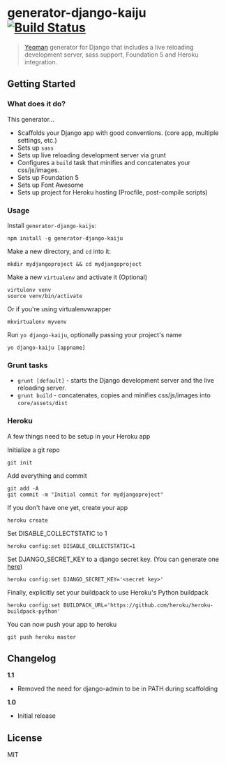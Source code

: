 # generator-django-kaiju [![Build Status](https://travis-ci.org/mixxorz/generator-django-kaiju.svg?branch=master)](https://travis-ci.org/mixxorz/generator-django-kaiju)

> [Yeoman](http://yeoman.io) generator for Django that includes a live reloading development server, sass support, Foundation 5 and Heroku integration.


## Getting Started

### What does it do?
This generator...

* Scaffolds your Django app with good conventions. (core app, multiple settings, etc.)
* Sets up `sass`
* Sets up live reloading development server via grunt
* Configures a `build` task that minifies and concatenates your css/js/images.
* Sets up Foundation 5
* Sets up Font Awesome
* Sets up project for Heroku hosting (Procfile, post-compile scripts)

### Usage

Install `generator-django-kaiju`:
```
npm install -g generator-django-kaiju
```

Make a new directory, and `cd` into it:
```
mkdir mydjangoproject && cd mydjangoproject
```

Make a new `virtualenv` and activate it (Optional)
```
virtulenv venv
source venv/bin/activate
```
Or if you're using virtualenvwrapper
```
mkvirtualenv myvenv
```

Run `yo django-kaiju`, optionally passing your project's name
```
yo django-kaiju [appname]
```

### Grunt tasks

* `grunt [default]`  - starts the Django development server and the live reloading server.
* `grunt build` - concatenates, copies and minifies css/js/images into `core/assets/dist`

### Heroku
A few things need to be setup in your Heroku app

Initialize a git repo
```
git init
```

Add everything and commit
```
git add -A
git commit -m "Initial commit for mydjangoproject"
```

If you don't have one yet, create your app
```
heroku create
```

Set DISABLE_COLLECTSTATIC to 1
```
heroku config:set DISABLE_COLLECTSTATIC=1
```

Set DJANGO_SECRET_KEY to a django secret key. (You can generate one [here](http://www.miniwebtool.com/django-secret-key-generator/))
```
heroku config:set DJANGO_SECRET_KEY='<secret key>'
```

Finally, explicitly set your buildpack to use Heroku's Python buildpack
```
heroku config:set BUILDPACK_URL='https://github.com/heroku/heroku-buildpack-python'
```

You can now push your app to heroku
```
git push heroku master
```

## Changelog

**1.1**
- Removed the need for django-admin to be in PATH during scaffolding

**1.0**
- Initial release


## License

MIT
